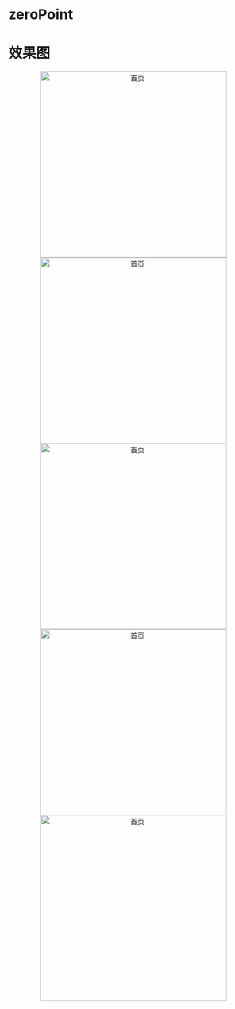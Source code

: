 zeroPoint
=========

效果图
======

<div align=center>
  <img src="https://github.com/ycb0318/zeroPoint/blob/master/app/screenshot/1.jpeg" width="375" alt="首页"/>
  <img src="https://github.com/ycb0318/zeroPoint/blob/master/app/screenshot/2.jpeg" width="375" alt="首页"/>
</div>  

<div align=center>
  <img src="https://github.com/ycb0318/zeroPoint/blob/master/app/screenshot/3.jpeg" width="375" alt="首页"/>
  <img src="https://github.com/ycb0318/zeroPoint/blob/master/app/screenshot/4.png" width="375" alt="首页"/>
</div>  

<div align=center>
  <img src="https://github.com/ycb0318/zeroPoint/blob/master/app/screenshot/5.jpeg" width="375" alt="首页"/>
</div>  
